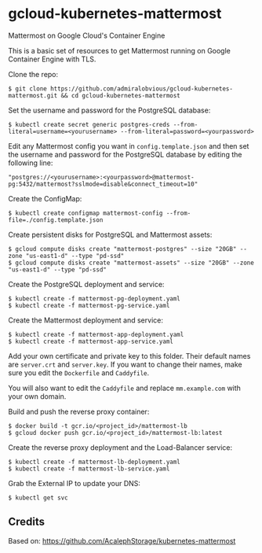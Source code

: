 # gcloud-kubernetes-mattermost
Mattermost on Google Cloud's Container Engine

This is a basic set of resources to get Mattermost running on Google Container Engine with TLS.

Clone the repo:
```console
$ git clone https://github.com/admiralobvious/gcloud-kubernetes-mattermost.git && cd gcloud-kubernetes-mattermost
```

Set the username and password for the PostgreSQL database:
```console
$ kubectl create secret generic postgres-creds --from-literal=username=<yourusername> --from-literal=password=<yourpassword>
```

Edit any Mattermost config you want in `config.template.json` and then set the username and password for the PostgreSQL database by editing the following line:
```console
"postgres://<yourusername>:<yourpassword>@mattermost-pg:5432/mattermost?sslmode=disable&connect_timeout=10"
```

Create the ConfigMap:
```console
$ kubectl create configmap mattermost-config --from-file=./config.template.json
```

Create persistent disks for PostgreSQL and Mattermost assets:
```console
$ gcloud compute disks create "mattermost-postgres" --size "20GB" --zone "us-east1-d" --type "pd-ssd"
$ gcloud compute disks create "mattermost-assets" --size "20GB" --zone "us-east1-d" --type "pd-ssd"
```

Create the PostgreSQL deployment and service:
```console
$ kubectl create -f mattermost-pg-deployment.yaml
$ kubectl create -f mattermost-pg-service.yaml
```

Create the Mattermost deployment and service:
```console
$ kubectl create -f mattermost-app-deployment.yaml
$ kubectl create -f mattermost-app-service.yaml
```

Add your own certificate and private key to this folder. Their default names are `server.crt` and `server.key`.
If you want to change their names, make sure you edit the `Dockerfile` and `Caddyfile`.

You will also want to edit the `Caddyfile` and replace `mm.example.com` with your own domain.

Build and push the reverse proxy container:
```console
$ docker build -t gcr.io/<project_id>/mattermost-lb
$ gcloud docker push gcr.io/<project_id>/mattermost-lb:latest
```

Create the reverse proxy deployment and the Load-Balancer service: 

```console
$ kubectl create -f mattermost-lb-deployment.yaml
$ kubectl create -f mattermost-lb-service.yaml
```

Grab the External IP to update your DNS:

```console
$ kubectl get svc
```

Credits
-------
Based on: https://github.com/AcalephStorage/kubernetes-mattermost
